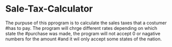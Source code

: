 # Sale-Tax-Calculator

The purpuse of this pprogram is to calculate the sales taxes that a costumer
#has to pay. The program will chrge different rates depending on which state the
#purchase was made, the program will not accept 0 or nagative numbers for the amount
#and it wil only accept some states of the nation.
